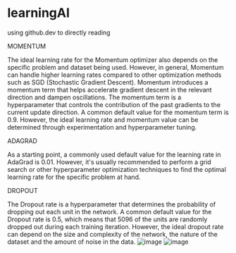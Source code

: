 # learningAI


using github.dev to directly reading


MOMENTUM

The ideal learning rate for the Momentum optimizer also depends on the specific problem and dataset being used. However, in general, Momentum can handle
higher learning rates compared to other optimization methods such as SGD (Stochastic Gradient Descent).
Momentum introduces a momentum term that helps accelerate gradient descent in the relevant direction and dampen oscillations. The momentum term is a
hyperparameter that controls the contribution of the past gradients to the current update direction.
A common default value for the momentum term is 0.9. However, the ideal learning rate and momentum value can be determined through experimentation
and hyperparameter tuning.

ADAGRAD

As a starting point, a commonly used default value for the learning rate in AdaGrad is 0.01. However, it's usually recommended to perform a grid search or other
hyperparameter optimization techniques to find the optimal learning rate for the specific problem at hand.

DROPOUT

The Dropout rate is a hyperparameter that determines the probability of dropping out each unit in the network.
A common default value for the Dropout rate is 0.5, which means that 5096 of the units are randomly dropped out during each training iteration. 
However, the ideal dropout rate can depend on the size and complexity of the network, the nature of the dataset and the amount of noise in the data.
![image](https://user-images.githubusercontent.com/130331848/231134143-e1b643cb-3782-436e-8d05-87a108270cb1.png)
![image](https://user-images.githubusercontent.com/130331848/231134199-b65b82ab-8021-46cc-9b89-09f79c77ecea.png)

